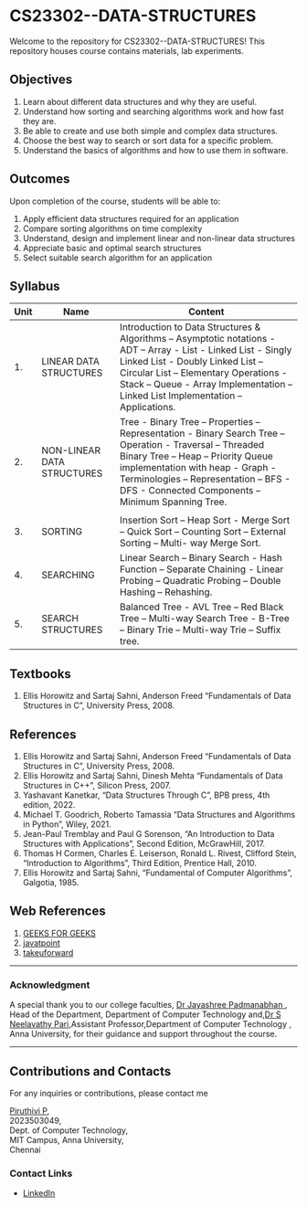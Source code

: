 # CS23302--DATA-STRUCTURES

Welcome to the repository for CS23302--DATA-STRUCTURES! This repository houses course contains materials, lab experiments.

## Objectives

1. Learn about different data structures and why they are useful.
2. Understand how sorting and searching algorithms work and how fast they are.
3. Be able to create and use both simple and complex data structures.
4. Choose the best way to search or sort data for a specific problem.
5. Understand the basics of algorithms and how to use them in software.

## Outcomes

Upon completion of the course, students will be able to:

1. Apply efficient data structures required for an application
2. Compare sorting algorithms on time complexity
3. Understand, design and implement linear and non-linear data structures
4. Appreciate basic and optimal search structures
5. Select suitable search algorithm for an application

## Syllabus

| Unit | Name                                 | Content                                                                                                                                                                                           |
| ------ | ------------------------------------ | ------------------------------------------------------------------------------------------------------------------------------------------------------------------------------------------------- |
| 1.     | LINEAR DATA STRUCTURES     | Introduction to Data Structures & Algorithms – Asymptotic notations - ADT – Array - List - Linked List - Singly Linked List - Doubly Linked List – Circular List – Elementary Operations - Stack – Queue - Array Implementation – Linked List Implementation – Applications.                                                                                   |
| 2.    | NON-LINEAR DATA STRUCTURES           | Tree - Binary Tree – Properties – Representation - Binary Search Tree – Operation - Traversal – Threaded Binary Tree – Heap – Priority Queue implementation with heap - Graph - Terminologies – Representation – BFS - DFS - Connected Components – Minimum Spanning Tree.
                                |
| 3.   | SORTING              | Insertion Sort – Heap Sort - Merge Sort – Quick Sort – Counting Sort – External Sorting – Multi- way Merge Sort. |
| 4.   | SEARCHING           | Linear Search – Binary Search - Hash Function – Separate Chaining - Linear Probing – Quadratic Probing – Double Hashing – Rehashing.                                                                                                             |
| 5.      |SEARCH STRUCTURES                     |Balanced Tree - AVL Tree – Red Black Tree – Multi-way Search Tree - B-Tree – Binary Trie – Multi-way Trie – Suffix tree.                                                                                                                                                                         |


## Textbooks
1. Ellis Horowitz and Sartaj Sahni, Anderson Freed “Fundamentals of Data Structures in C”, University Press, 2008.


## References

1. Ellis Horowitz and Sartaj Sahni, Anderson Freed “Fundamentals of Data Structures in C”, University Press, 2008.
2. Ellis Horowitz and Sartaj Sahni, Dinesh Mehta “Fundamentals of Data Structures in C++”, Silicon Press, 2007.
3. Yashavant Kanetkar, “Data Structures Through C”, BPB press, 4th edition, 2022.
4. Michael T. Goodrich, Roberto Tamassia “Data Structures and Algorithms in Python”, Wiley, 2021.
5. Jean-Paul Tremblay and Paul G Sorenson, “An Introduction to Data Structures with Applications”, Second Edition, McGrawHill, 2017.
6. Thomas H Cormen, Charles E. Leiserson, Ronald L. Rivest, Clifford Stein, “Introduction to Algorithms”, Third Edition, Prentice Hall, 2010.
7. Ellis Horowitz and Sartaj Sahni, “Fundamental of Computer Algorithms”, Galgotia, 1985.

## Web References


1. [GEEKS FOR GEEKS](https://www.geeksforgeeks.org/java/)
2. [javatpoint](https://www.javatpoint.com/java-tutorial)
3. [takeuforward](https://takeuforward.org/strivers-a2z-dsa-course/strivers-a2z-dsa-course-sheet-2/)

---

### Acknowledgment

A special thank you to our college faculties, [Dr Jayashree Padmanabhan ](https://annauniv.irins.org/profile/117763), Head of the Department, Department of Computer Technology and,[Dr S Neelavathy Pari](https://annauniv.irins.org/profile/117761),Assistant Professor,Department of Computer Technology ,  Anna University, for their guidance and support throughout the course.

---

## Contributions and Contacts

For any inquiries or contributions, please contact me

[Piruthivi P](mailto:vijaisuriam@gmail.com), <br>
2023503049, <br>
Dept. of Computer Technology, <br>
MIT Campus, Anna University, <br>
Chennai

### Contact Links

- [LinkedIn](https://www.linkedin.com/in/piruthivi-p-809934284/)

